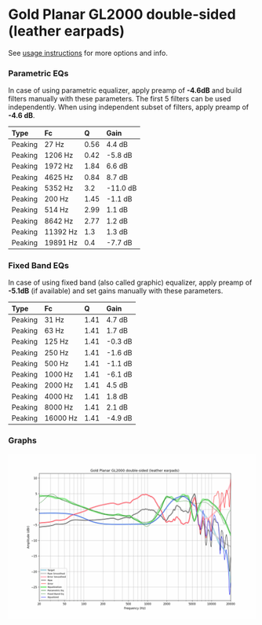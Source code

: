 # Gold Planar GL2000 double-sided (leather earpads)
See [usage instructions](https://github.com/jaakkopasanen/AutoEq#usage) for more options and info.

### Parametric EQs
In case of using parametric equalizer, apply preamp of **-4.6dB** and build filters manually
with these parameters. The first 5 filters can be used independently.
When using independent subset of filters, apply preamp of **-4.6 dB**.

| Type    | Fc       |    Q | Gain     |
|:--------|:---------|:-----|:---------|
| Peaking | 27 Hz    | 0.56 | 4.4 dB   |
| Peaking | 1206 Hz  | 0.42 | -5.8 dB  |
| Peaking | 1972 Hz  | 1.84 | 6.6 dB   |
| Peaking | 4625 Hz  | 0.84 | 8.7 dB   |
| Peaking | 5352 Hz  | 3.2  | -11.0 dB |
| Peaking | 200 Hz   | 1.45 | -1.1 dB  |
| Peaking | 514 Hz   | 2.99 | 1.1 dB   |
| Peaking | 8642 Hz  | 2.77 | 1.2 dB   |
| Peaking | 11392 Hz | 1.3  | 1.3 dB   |
| Peaking | 19891 Hz | 0.4  | -7.7 dB  |

### Fixed Band EQs
In case of using fixed band (also called graphic) equalizer, apply preamp of **-5.1dB**
(if available) and set gains manually with these parameters.

| Type    | Fc       |    Q | Gain    |
|:--------|:---------|:-----|:--------|
| Peaking | 31 Hz    | 1.41 | 4.7 dB  |
| Peaking | 63 Hz    | 1.41 | 1.7 dB  |
| Peaking | 125 Hz   | 1.41 | -0.3 dB |
| Peaking | 250 Hz   | 1.41 | -1.6 dB |
| Peaking | 500 Hz   | 1.41 | -1.1 dB |
| Peaking | 1000 Hz  | 1.41 | -6.1 dB |
| Peaking | 2000 Hz  | 1.41 | 4.5 dB  |
| Peaking | 4000 Hz  | 1.41 | 1.8 dB  |
| Peaking | 8000 Hz  | 1.41 | 2.1 dB  |
| Peaking | 16000 Hz | 1.41 | -4.9 dB |

### Graphs
![](./Gold%20Planar%20GL2000%20double-sided%20(leather%20earpads).png)